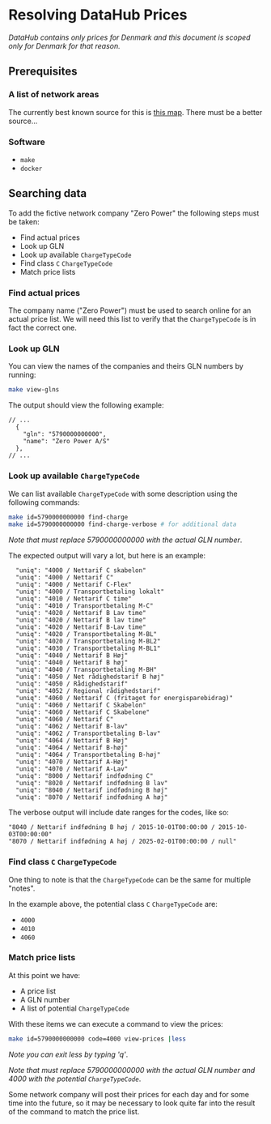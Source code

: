 # Resolving DataHub Prices

_DataHub contains only prices for Denmark and this document is scoped only for Denmark for that reason._

## Prerequisites

### A list of network areas

The currently best known source for this is [this map](https://ens.dk/sites/ens.dk/files/Statistik/elnetgraenser_2023_04.pdf). There must be a better source...

### Software

- `make`
- `docker`

## Searching data

To add the fictive network company "Zero Power" the following steps must be taken:

- Find actual prices
- Look up GLN
- Look up available `ChargeTypeCode`
- Find class `C` `ChargeTypeCode`
- Match price lists

### Find actual prices

The company name ("Zero Power") must be used to search online for an actual price list. We will need this list to verify that the `ChargeTypeCode` is in fact the correct one.

### Look up GLN

You can view the names of the companies and theirs GLN numbers by running:

```sh
make view-glns
```

The output should view the following example:

```jsonc
// ...
  {
    "gln": "5790000000000",
    "name": "Zero Power A/S"
  },
// ...
```

### Look up available `ChargeTypeCode`

We can list available `ChargeTypeCode` with some description using the following commands:

```sh
make id=5790000000000 find-charge
make id=5790000000000 find-charge-verbose # for additional data
```

_Note that must replace 5790000000000 with the actual GLN number_.

The expected output will vary a lot, but here is an example:

```text
  "uniq": "4000 / Nettarif C skabelon"
  "uniq": "4000 / Nettarif C"
  "uniq": "4000 / Nettarif C-Flex"
  "uniq": "4000 / Transportbetaling lokalt"
  "uniq": "4010 / Nettarif C time"
  "uniq": "4010 / Transportbetaling M-C"
  "uniq": "4020 / Nettarif B Lav time"
  "uniq": "4020 / Nettarif B lav time"
  "uniq": "4020 / Nettarif B-Lav time"
  "uniq": "4020 / Transportbetaling M-BL"
  "uniq": "4020 / Transportbetaling M-BL2"
  "uniq": "4030 / Transportbetaling M-BL1"
  "uniq": "4040 / Nettarif B Høj"
  "uniq": "4040 / Nettarif B høj"
  "uniq": "4040 / Transportbetaling M-BH"
  "uniq": "4050 / Net rådighedstarif B høj"
  "uniq": "4050 / Rådighedstarif"
  "uniq": "4052 / Regional rådighedstarif"
  "uniq": "4060 / Nettarif C (fritaget for energisparebidrag)"
  "uniq": "4060 / Nettarif C Skabelon"
  "uniq": "4060 / Nettarif C Skabelone"
  "uniq": "4060 / Nettarif C"
  "uniq": "4062 / Nettarif B-lav"
  "uniq": "4062 / Transportbetaling B-lav"
  "uniq": "4064 / Nettarif B Høj"
  "uniq": "4064 / Nettarif B-høj"
  "uniq": "4064 / Transportbetaling B-høj"
  "uniq": "4070 / Nettarif A-Høj"
  "uniq": "4070 / Nettarif A-Lav"
  "uniq": "8000 / Nettarif indfødning C"
  "uniq": "8020 / Nettarif indfødning B lav"
  "uniq": "8040 / Nettarif indfødning B høj"
  "uniq": "8070 / Nettarif indfødning A høj"
```

The verbose output will include date ranges for the codes, like so:
```text
"8040 / Nettarif indfødning B høj / 2015-10-01T00:00:00 / 2015-10-03T00:00:00"
"8070 / Nettarif indfødning A høj / 2025-02-01T00:00:00 / null"
```

### Find class `C` `ChargeTypeCode`

One thing to note is that the `ChargeTypeCode` can be the same for multiple "notes".

In the example above, the potential class `C` `ChargeTypeCode` are:
- `4000`
- `4010`
- `4060`

### Match price lists

At this point we have:
- A price list
- A GLN number
- A list of potential `ChargeTypeCode`

With these items we can execute a command to view the prices:
```sh
make id=5790000000000 code=4000 view-prices |less
```

_Note you can exit less by typing 'q'_.

_Note that must replace 5790000000000 with the actual GLN number and 4000 with the potential `ChargeTypeCode`_.

Some network company will post their prices for each day and for some time into the future, so it may be necessary to look quite far into the result of the command to match the price list.
